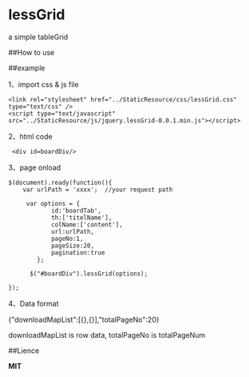 # lessGrid
a simple tableGrid

##How to use

##example

1、import css & js file

```
<link rel="stylesheet" href="../StaticResource/css/lessGrid.css" type="text/css" />	
<script type="text/javascript" src="../StaticResource/js/jquery.lessGrid-0.0.1.min.js"></script>
```

2、html code

```
 <div id=boardDiv/>
```
 
3、page onload

```
$(document).ready(function(){
	var urlPath = 'xxxx';  //your request path

	 var options = {
			id:'boardTab',
			th:['titelName'],
			colName:['content'], 
			url:urlPath,
			pageNo:1,
			pageSize:20,
			pagination:true
		};
	  
	  $("#boardDiv").lessGrid(options);

});	
```

4、Data format

{"downloadMapList":[{},{}],"totalPageNo":20}

downloadMapList is row data,  totalPageNo is totalPageNum

##Lience

**MIT**

	
	


